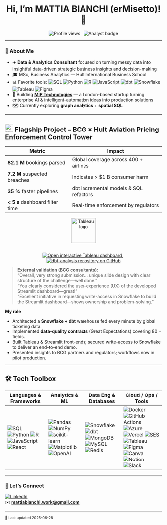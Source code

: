 <h1 align="center">Hi, I’m <strong>MATTIA BIANCHI (erMisetto)!</strong> 👋</h1>

<p align="center">
  <img src="https://komarev.com/ghpvc/?username=erMisettoE&style=flat-square&label=Profile+views" alt="Profile views"> &nbsp;
  <img src="https://img.shields.io/badge/Analyst-%F0%9F%93%8C-blueviolet?logo=data" alt="Analyst badge">
</p>

---

### 🚀 About Me
- ✈️ **Data & Analytics Consultant** focused on turning messy data into insightful data-driven strategic business insights and decision-making
- 🎓 MSc, Business Analytics — Hult International Business School  
- 📊 Favorite tools:  ![SQL](https://img.shields.io/badge/-SQL-336791?logo=postgresql&logoColor=white&style=flat-square)
![Python](https://img.shields.io/badge/-Python-3776AB?logo=python&logoColor=white&style=flat-square)
![R](https://img.shields.io/badge/-R-276DC3?logo=r&logoColor=white&style=flat-square)
![JavaScript](https://img.shields.io/badge/-JavaScript-F7DF1E?logo=javascript&logoColor=black&style=flat-square)
![dbt](https://img.shields.io/badge/-dbt-FF694B?logo=dbt&logoColor=white&style=flat-square)
![Snowflake](https://img.shields.io/badge/-Snowflake-29B5E8?logo=snowflake&logoColor=white&style=flat-square)
![Tableau](https://img.shields.io/badge/-Tableau-E97627?logo=tableau&logoColor=white&style=flat-square)
![Figma](https://img.shields.io/badge/-Figma-F24E1E?logo=figma&logoColor=white&style=flat-square)
- 🚀 Building **[MIP Technologies](https://www.miptechnologies.tech/)** — a London-based startup turning enterprise AI & intelligent-automation ideas into production solutions
- 🗺️ Currently exploring **graph analytics** + **spatial SQL**

---

## <img src="https://raw.githubusercontent.com/<erMisetto>/<erMisetto>/main/assets/bcg.png" width="26" alt="BCG logo"> Flagship Project – BCG × Hult Aviation Pricing Enforcement Control Tower

| Metric | Impact |
|--------|--------|
| **82.1 M** bookings parsed | Global coverage across 400 + airlines |
| **7.2 M** suspected breaches | Indicates &gt; \$1 B consumer harm |
| **35 %** faster pipelines | dbt incremental models & SQL refactors |
| **&lt; 5 s** dashboard filter time | Real-time enforcement by regulators |

<div align="center">

  <!-- Tableau logo -->
  <img src="https://img.icons8.com/color/96/tableau-software.png"
       width="80"
       alt="Tableau logo" />

  <br/>

  <!-- Button → interactive dashboard -->
  <a href="https://public.tableau.com/app/profile/mattia.bianchi1534/viz/USAviationPricingDashboard-IdentifyingUnfairPricingStrategies/Overview">
    <img src="https://img.shields.io/badge/OPEN&nbsp;DASHBOARD-Tableau&nbsp;Public-E97627?logo=tableau&logoColor=white&style=for-the-badge"
         alt="Open interactive Tableau dashboard" />
  </a>
  &nbsp;
  <!-- Button → GitHub repo -->
  <a href="https://github.com/erMisetto/dbt-analysis">
    <img src="https://img.shields.io/badge/VIEW&nbsp;CODE-db&nbsp;analysis-181717?logo=github&logoColor=white&style=for-the-badge"
         alt="dbt-analysis repository on GitHub" />
  </a>
  
</div>

> **External validation (BCG consultants):**  
> “Overall, very strong submission… unique slide design with clear structure of the challenge—well done.”  
> “You clearly considered the user-experience (UX) of the developed Streamlit dashboard—great!”  
> “Excellent initiative in requesting write-access in Snowflake to build the Streamlit dashboard—shows ownership and problem-solving.”

**My role**

* Architected a **Snowflake + dbt** warehouse fed every minute by global ticketing data.  
* Implemented **data-quality contracts** (Great Expectations) covering 80 + fields.  
* Built Tableau & Streamlit front-ends; secured write-access to Snowflake to deliver an end-to-end demo.  
* Presented insights to BCG partners and regulators; workflows now in pilot production.


---

## 🛠 Tech Toolbox

| Languages & Frameworks | Analytics & ML | Data Eng & Databases | Cloud / Ops / Tools |
|------------------------|----------------|----------------------|---------------------|
| ![SQL](https://img.shields.io/badge/-SQL-336791?logo=postgresql&logoColor=white) ![Python](https://img.shields.io/badge/-Python-3776AB?logo=python&logoColor=white) ![R](https://img.shields.io/badge/-R-276DC3?logo=r&logoColor=white) ![JavaScript](https://img.shields.io/badge/-JavaScript-F7DF1E?logo=javascript&logoColor=black) ![React](https://img.shields.io/badge/-React-61DAFB?logo=react&logoColor=black) | ![Pandas](https://img.shields.io/badge/-pandas-150458?logo=pandas&logoColor=white) ![NumPy](https://img.shields.io/badge/-NumPy-013243?logo=numpy&logoColor=white) ![scikit-learn](https://img.shields.io/badge/-sklearn-F7931E?logo=scikitlearn&logoColor=white) ![Matplotlib](https://img.shields.io/badge/-Matplotlib-11557C?logo=plotly&logoColor=white) ![OpenAI](https://img.shields.io/badge/-OpenAI-412991?logo=openai&logoColor=white) | ![Snowflake](https://img.shields.io/badge/-Snowflake-29B5E8?logo=snowflake&logoColor=white) ![dbt](https://img.shields.io/badge/-dbt-FF694B?logo=dbt&logoColor=white) ![MongoDB](https://img.shields.io/badge/-MongoDB-47A248?logo=mongodb&logoColor=white) ![MySQL](https://img.shields.io/badge/-MySQL-4479A1?logo=mysql&logoColor=white) ![Redis](https://img.shields.io/badge/-Redis-DC382D?logo=redis&logoColor=white) | ![Docker](https://img.shields.io/badge/-Docker-2496ED?logo=docker&logoColor=white) ![GitHub Actions](https://img.shields.io/badge/-GitHub%20Actions-2088FF?logo=githubactions&logoColor=white) ![Azure](https://img.shields.io/badge/-Azure-0078D4?logo=microsoftazure&logoColor=white) ![Vercel](https://img.shields.io/badge/-Vercel-000000?logo=vercel&logoColor=white) ![SES](https://img.shields.io/badge/-Amazon%20SES-232F3E?logo=amazonaws&logoColor=white) ![Tableau](https://img.shields.io/badge/-Tableau-E97627?logo=tableau&logoColor=white) ![Figma](https://img.shields.io/badge/-Figma-F24E1E?logo=figma&logoColor=white) ![Canva](https://img.shields.io/badge/-Canva-00C4CC?logo=canva&logoColor=white) ![Notion](https://img.shields.io/badge/-Notion-000000?logo=notion&logoColor=white) ![Slack](https://img.shields.io/badge/-Slack-4A154B?logo=slack&logoColor=white) |
---


### 🤝 Let’s Connect
[![LinkedIn](https://img.shields.io/badge/-LinkedIn-0A66C2?logo=linkedin&logoColor=white)](https://linkedin.com/in/bianchi-mattia/)  
✉️ **mattiabianchi.work@gmail.com**

---

<sup>📝 Last updated 2025-06-28</sup>
